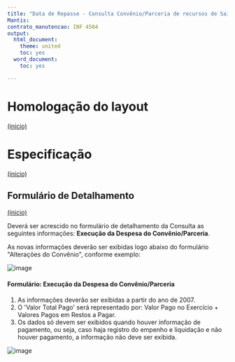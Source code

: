 ```yaml
---
title: "Data de Repasse - Consulta Convênio/Parceria de recursos de Saída"
Mantis:
contrato_manutencao: INF 4504
output:
  html_document:
    theme: united
    toc: yes
  word_document:
    toc: yes

---
```


# Homologação do layout
<a href="#top">(inicio)</a>


# Especificação
<a href="#top">(inicio)</a>

## Formulário de Detalhamento
<a href="#top">(inicio)</a>

Deverá ser acrescido no formulário de detalhamento da Consulta as seguintes informações: **Execução da Despesa do Convênio/Parceria**.

As novas informações deverão ser exibidas logo abaixo do formulário "Alterações do Convênio", conforme exemplo:

![image](https://user-images.githubusercontent.com/53793354/230954817-7d16c263-c55d-46fc-ba24-762f7a4efb42.png)


#### Formulário: Execução da Despesa do Convênio/Parceria

1. As informações deverão ser exibidas a partir do ano de 2007.
2. O 'Valor Total Pago' será representado por: Valor Pago no Exercício + Valores Pagos em Restos a Pagar.
3. Os dados só devem ser exibidos quando houver informação de pagamento, ou seja, caso haja registro do empenho e liquidação e não houver pagamento, a informação não deve ser exibida.


![image](https://user-images.githubusercontent.com/53793354/230952965-b0c27d6a-294a-461e-bc22-ed362060698f.png)
